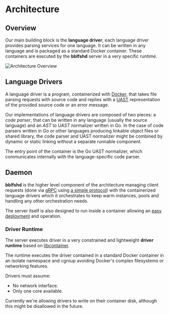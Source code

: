 
# Architecture

## Overview

Our main building block is the **language driver**, each language driver provides
parsing services for one language. It can be written in any language and is
packaged as a standard Docker container. These containers are executed by the
**bblfshd** server in a very specific runtime.

![Architecture Overview](./images/architecture-overview.png)

## Language Drivers

A language driver is a program, containerized with [Docker](https://www.docker.com/get-docker), that takes file parsing
requests with source code and replies with a [UAST](./uast/specification.md)
representation of the provided source code or an error message.

Our implementations of language drivers are composed of two pieces: a *code parser*,
that can be written in any language (usually the source language) and an
*AST* to *UAST* normalizer written in Go. In the case of code parsers written in Go or other
languages producing linkable object files or shared library, the code parser and
UAST normalizer might be combined by dynamic or static linking without a separate
runnable component.

The entry point of the container is the Go UAST normalizer, which communicates
internally with the language-specific code parser.

## Daemon

**bblfshd** is the higher level component of the architecture managing
client requests (done via [gRPC](http://www.grpc.io) using [a simple
protocol](user/server-protocol.md)) with the containerized language drivers which it
orchestrates to keep warm instances, pools and handling any other orchestration
needs.

The server itself is also designed to run inside a container allowing an [easy
deployment](user/getting-started.md#running-with-docker-recommended)
and operation.

### Driver Runtime

The server executes driver in a very constrained and lightweight **driver
runtime** based on [libcontainer](https://github.com/opencontainers/runc/tree/master/libcontainer).

The runtime executes the driver contained in a standard Docker container in an
isolate namespace and cgroup avoiding Docker's complex filesystems or networking
features.

Drivers must assume:

* No network interface.
* Only one core available.

Currently we're allowing drivers to write on their container disk, although this
might be disallowed in the future.

